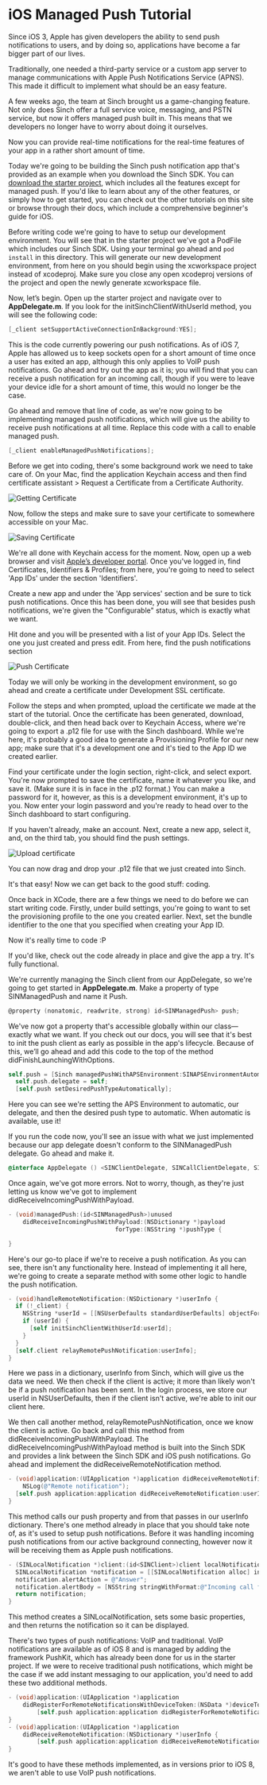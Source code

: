 # iOS Managed Push Tutorial
Since iOS 3, Apple has given developers the ability to send push notifications to users, and by doing so, applications have become a far bigger part of our lives. 

Traditionally, one needed a third-party service or a custom app server to manage communications with Apple Push Notifications Service (APNS). This made it difficult to implement what should be an easy feature.

A few weeks ago, the team at Sinch brought us a game-changing feature. Not only does Sinch offer a full service voice, messaging, and PSTN service, but now it offers managed push built in. This means that we developers no longer have to worry about doing it ourselves. 

Now you can provide real-time notifications for the real-time features of your app in a rather short amount of time. 

Today we're going to be building the Sinch push notification app that's provided as an example when you download the Sinch SDK. You can [download the starter project](https://github.com/sinch/ios-managed-push-tutorial), which includes all the features except for managed push. If you'd like to learn about any of the other features, or simply how to get started, you can check out the other tutorials on this site or browse through their docs, which include a comprehensive beginner's guide for iOS.

Before writing code we're going to have to setup our development environment. You will see that in the starter project we've got a PodFile which includes our Sinch SDK. Using your terminal go ahead and `pod install` in this directory. This will generate our new development environment, from here on you should begin using the xcworkspace project instead of xcodeproj. Make sure you close any open xcodeproj versions of the project and open the newly generate xcworkspace file.

Now, let’s begin. Open up the starter project and navigate over to **AppDelegate.m**. If you look for the initSinchClientWithUserId method, you will see the following code:

```objective-c
[_client setSupportActiveConnectionInBackground:YES];
```

This is the code currently powering our push notifications. As of iOS 7, Apple has allowed us to keep sockets open for a short amount of time once a user has exited an app, although this only applies to VoIP push notifications. Go ahead and try out the app as it is; you will find that you can receive a push notification for an incoming call, though if you were to leave your device idle for a short amount of time, this would no longer be the case. 

Go ahead and remove that line of code, as we're now going to be implementing managed push notifications, which will give us the ability to receive push notifications at all time. Replace this code with a call to enable managed push. 

```objective-c
[_client enableManagedPushNotifications];
```

Before we get into coding, there's some background work we need to take care of. On your Mac, find the application Keychain access and then find certificate assistant > Request a Certificate from a Certificate Authority.

![Getting Certificate](/images/1.png)

Now, follow the steps and make sure to save your certificate to somewhere accessible on your Mac.

![Saving Certificate](/images/2.png)

We're all done with Keychain access for the moment. Now, open up a web browser and visit [Apple’s developer portal](https://developer.apple.com/). Once you've logged in, find Certificates, Identifiers & Profiles; from here, you're going to need to select 'App IDs' under the section 'Identifiers'.

Create a new app and under the 'App services' section and be sure to tick push notifications. Once this has been done, you will see that besides push notifications, we're given the "Configurable" status, which is exactly what we want.

Hit done and you will be presented with a list of your App IDs. Select the one you just created and press edit. From here, find the push notifications section

![Push Certificate](/images/3.png)

Today we will only be working in the development environment, so go ahead and create a certificate under Development SSL certificate.

Follow the steps and when prompted, upload the certificate we made at the start of the tutorial. Once the certificate has been generated, download, double-click, and then head back over to Keychain Access, where we're going to export a .p12 file for use with the Sinch dashboard. While we're here, it's probably a good idea to generate a Provisioning Profile for our new app; make sure that it's a development one and it's tied to the App ID we created earlier.

Find your certificate under the login section, right-click, and select export. You're now prompted to save the certificate, name it whatever you like, and save it. (Make sure it is in face in the .p12 format.) You can make a password for it, however, as this is a development environment, it's up to you. Now enter your login password and you're ready to head over to the Sinch dashboard to start configuring.

If you haven't already, make an account. Next, create a new app, select it, and, on the third tab, you should find the push settings. 

![Upload certificate](/images/sinch.png)

You can now drag and drop your .p12 file that we just created into Sinch.

It's that easy! Now we can get back to the good stuff: coding.

Once back in XCode, there are a few things we need to do before we can start writing code. Firstly, under build settings, you're going to want to set the provisioning profile to the one you created earlier. Next, set the bundle identifier to the one that you specified when creating your App ID.

Now it's really time to code :P

If you'd like, check out the code already in place and give the app a try. It's fully functional. 

We're currently managing the Sinch client from our AppDelegate, so we're going to get started in **AppDelegate.m**. Make a property of type SINManagedPush and name it Push.

```objective-c
@property (nonatomic, readwrite, strong) id<SINManagedPush> push;
```
We've now got a property that's accessible globally within our class—exactly what we want. If you check out our docs, you will see that it's best to init the push client as early as possible in the app's lifecycle. Because of this, we’ll go ahead and add this code to the top of the method didFinishLaunchingWithOptions.

```objective-c
self.push = [Sinch managedPushWithAPSEnvironment:SINAPSEnvironmentAutomatic];
  self.push.delegate = self;
  [self.push setDesiredPushTypeAutomatically];
```

Here you can see we're setting the APS Environment to automatic, our delegate, and then the desired push type to automatic. When automatic is available, use it!



If you run the code now, you'll see an issue with what we just implemented because our app delegate doesn't conform to the SINManagedPush delegate. Go ahead and make it.

```objective-c
@interface AppDelegate () <SINClientDelegate, SINCallClientDelegate, SINManagedPushDelegate>
```

Once again, we've got more errors. Not to worry, though, as they're just letting us know we've got to implement didReceiveIncomingPushWithPayload.

```objective-c
- (void)managedPush:(id<SINManagedPush>)unused
    didReceiveIncomingPushWithPayload:(NSDictionary *)payload
                              forType:(NSString *)pushType {

}
```

Here's our go-to place if we're to receive a push notification. As you can see, there isn't any functionality here. Instead of implementing it all here, we're going to create a separate method with some other logic to handle the push notification.

```objective-c
- (void)handleRemoteNotification:(NSDictionary *)userInfo {
  if (!_client) {
    NSString *userId = [[NSUserDefaults standardUserDefaults] objectForKey:@"userId"];
    if (userId) {
      [self initSinchClientWithUserId:userId];
    }
  }
  [self.client relayRemotePushNotification:userInfo];
}
```

Here we pass in a dictionary, userInfo from Sinch, which will give us the data we need. We then check if the client is active; it more than likely won't be if a push notification has been sent. In the login process, we store our userId in NSUserDefaults, then if the client isn't active, we're able to init our client here.

We then call another method, relayRemotePushNotification, once we know the client is active. Go back and call this method from didReceiveIncomingPushWithPayload. The didReceiveIncomingPushWithPayload method is built into the Sinch SDK and provides a link between the Sinch SDK and iOS push notifications. Go ahead and implement the didReceiveRemoteNotification method.

```objective-c
- (void)application:(UIApplication *)application didReceiveRemoteNotification:(NSDictionary *)userInfo {
    NSLog(@"Remote notification");
  [self.push application:application didReceiveRemoteNotification:userInfo];
}
```
This method calls our push property and from that passes in our userInfo dictionary. There's one method already in place that you should take note of, as it's used to setup push notifications. Before it was handling incoming push notifications from our active background connecting, however now it will be receiving them as Apple push notifications.

```objective-c
- (SINLocalNotification *)client:(id<SINClient>)client localNotificationForIncomingCall:(id<SINCall>)call {
  SINLocalNotification *notification = [[SINLocalNotification alloc] init];
  notification.alertAction = @"Answer";
  notification.alertBody = [NSString stringWithFormat:@"Incoming call from %@", [call remoteUserId]];
  return notification;
}
```

This method creates a SINLocalNotification, sets some basic properties, and then returns the notification so it can be displayed.

There's two types of push notifications: VoIP and traditional. VoIP notifications are available as of iOS 8 and is managed by adding the framework PushKit, which has already been done for us in the starter project. If we were to receive traditional push notifications, which might be the case if we add instant messaging to our application, you'd need to add these two additional methods. 

```objective-c
- (void)application:(UIApplication *)application
    didRegisterForRemoteNotificationsWithDeviceToken:(NSData *)deviceToken {
        [self.push application:application didRegisterForRemoteNotificationsWithDeviceToken:deviceToken];
}
- (void)application:(UIApplication *)application 
    didReceiveRemoteNotification:(NSDictionary *)userInfo {
        [self.push application:application didReceiveRemoteNotification:userInfo];
}
```

It's good to have these methods implemented, as in versions prior to iOS 8, we aren't able to use VoIP push notifications. 
